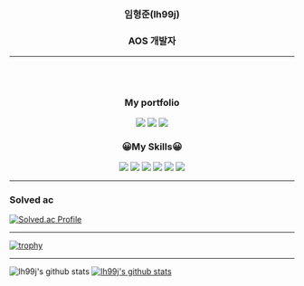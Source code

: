 ### <p align="center">임형준(lh99j)</p>
### <p align="center">AOS 개발자</p>
---
<br></br>

### <p align="center">My portfolio</p>
<p align="center">
<a href=""><img src="https://img.shields.io/badge/Instagram-E4405F?style=flat-square&logo=Instagram&logoColor=white&link=https://www.instagram.com/hye_inisfree/"/></a> 
<a href="https://lh99j.github.io"><img src="https://img.shields.io/badge/GitHub Pages-222222?style=flat&logo=GitHub Pages&logoColor=white"/><a/>
<a href="https://lh99j.github.io/myblog/"><img src="https://img.shields.io/badge/GitHub Blog-222222?style=flat&logo=GitHub&logoColor=white"/><a/>
</p>


 ### <p align="center">😀My Skills😀</p>

<p align="center"><img src="https://img.shields.io/badge/React Native-61DAFB?style=flat&logo=React&logoColor=white"/>  <img src="https://img.shields.io/badge/Unity-FFFFFF?style=flat&logo=Unity&logoColor=white"/> <img src="https://img.shields.io/badge/Firebase-FFCA28?style=flat&logo=Firebase&logoColor=white"/>  <img src="https://img.shields.io/badge/GitHub-181717?style=flat&logo=GitHub&logoColor=white"/>  <img src="https://img.shields.io/badge/GitHub Pages-222222?style=flat&logo=GitHub Pages&logoColor=white"/>  <img src="https://img.shields.io/badge/IntelliJ IDEA-000000?style=flat&logo=IntelliJ IDEA&logoColor=white"/></p>
 
 ---
 
 ### Solved ac
[![Solved.ac Profile](http://mazassumnida.wtf/api/v2/generate_badge?boj=rmfos5813)](https://solved.ac/profile/rmfos5813/)


 ---
 
 [![trophy](https://github-profile-trophy.vercel.app/?username=lh99j&row=1)](https://github.com/ryo-ma/github-profile-trophy)
 
 ---
 
 ![lh99j's github stats](https://github-readme-stats.vercel.app/api?username=lh99j&show_icons=true)
 [![lh99j's github stats](https://github-readme-stats.vercel.app/api/top-langs/?username=lh99j&show_icons=true&hide_border=true&title_color=004386&icon_color=004386&layout=compact)](https://github.com/lh99j)


